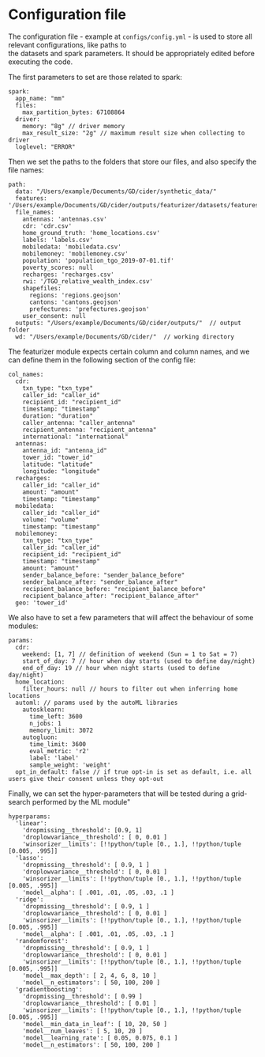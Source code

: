 # Configuration file

The configuration file - example at `configs/config.yml` - is used to store all relevant configurations, like paths to \
the datasets and spark parameters. It should be appropriately edited before executing the code. <br>

The first parameters to set are those related to spark:

```
spark: 
  app_name: "mm" 
  files:
    max_partition_bytes: 67108864
  driver:
    memory: "8g" // driver memory
    max_result_size: "2g" // maximum result size when collecting to driver
  loglevel: "ERROR"
```

Then we set the paths to the folders that store our files, and also specify the file names:

```
path:
  data: "/Users/example/Documents/GD/cider/synthetic_data/"
  features: '/Users/example/Documents/GD/cider/outputs/featurizer/datasets/features.csv'
  file_names:
    antennas: 'antennas.csv'
    cdr: 'cdr.csv'
    home_ground_truth: 'home_locations.csv'
    labels: 'labels.csv'
    mobiledata: 'mobiledata.csv'
    mobilemoney: 'mobilemoney.csv'
    population: 'population_tgo_2019-07-01.tif'
    poverty_scores: null
    recharges: 'recharges.csv'
    rwi: '/TGO_relative_wealth_index.csv'
    shapefiles:
      regions: 'regions.geojson'
      cantons: 'cantons.geojson'
      prefectures: 'prefectures.geojson'
    user_consent: null
  outputs: "/Users/example/Documents/GD/cider/outputs/"  // output folder
  wd: "/Users/example/Documents/GD/cider/"  // working directory
```

The featurizer module expects certain column and column names, and we can define them in the following section of the 
config file:

```
col_names:
  cdr:
    txn_type: "txn_type"
    caller_id: "caller_id"
    recipient_id: "recipient_id"
    timestamp: "timestamp"
    duration: "duration"
    caller_antenna: "caller_antenna"
    recipient_antenna: "recipient_antenna"
    international: "international"
  antennas:
    antenna_id: "antenna_id"
    tower_id: "tower_id"
    latitude: "latitude"
    longitude: "longitude"
  recharges:
    caller_id: "caller_id"
    amount: "amount"
    timestamp: "timestamp"
  mobiledata:
    caller_id: "caller_id"
    volume: "volume"
    timestamp: "timestamp"
  mobilemoney:
    txn_type: "txn_type"
    caller_id: "caller_id"
    recipient_id: "recipient_id"
    timestamp: "timestamp"
    amount: "amount"
    sender_balance_before: "sender_balance_before"
    sender_balance_after: "sender_balance_after"
    recipient_balance_before: "recipient_balance_before"
    recipient_balance_after: "recipient_balance_after"
  geo: 'tower_id'
```

We also have to set a few parameters that will affect the behaviour of some modules:

```
params:
  cdr:
    weekend: [1, 7] // definition of weekend (Sun = 1 to Sat = 7)
    start_of_day: 7 // hour when day starts (used to define day/night)
    end_of_day: 19 // hour when night starts (used to define day/night)
  home_location:
    filter_hours: null // hours to filter out when inferring home locations
  automl: // params used by the autoML libraries
    autosklearn:
      time_left: 3600
      n_jobs: 1
      memory_limit: 3072
    autogluon:
      time_limit: 3600
      eval_metric: 'r2'
      label: 'label'
      sample_weight: 'weight'
  opt_in_default: false // if true opt-in is set as default, i.e. all users give their consent unless they opt-out
```

Finally, we can set the hyper-parameters that will be tested during a grid-search performed by the ML module"

```
hyperparams:
  'linear':
    'dropmissing__threshold': [0.9, 1]
    'droplowvariance__threshold': [ 0, 0.01 ]
    'winsorizer__limits': [!!python/tuple [0., 1.], !!python/tuple [0.005, .995]]
  'lasso':
    'dropmissing__threshold': [ 0.9, 1 ]
    'droplowvariance__threshold': [ 0, 0.01 ]
    'winsorizer__limits': [!!python/tuple [0., 1.], !!python/tuple [0.005, .995]]
    'model__alpha': [ .001, .01, .05, .03, .1 ]
  'ridge':
    'dropmissing__threshold': [ 0.9, 1 ]
    'droplowvariance__threshold': [ 0, 0.01 ]
    'winsorizer__limits': [!!python/tuple [0., 1.], !!python/tuple [0.005, .995]]
    'model__alpha': [ .001, .01, .05, .03, .1 ]
  'randomforest':
    'dropmissing__threshold': [ 0.9, 1 ]
    'droplowvariance__threshold': [ 0, 0.01 ]
    'winsorizer__limits': [!!python/tuple [0., 1.], !!python/tuple [0.005, .995]]
    'model__max_depth': [ 2, 4, 6, 8, 10 ]
    'model__n_estimators': [ 50, 100, 200 ]
  'gradientboosting':
    'dropmissing__threshold': [ 0.99 ]
    'droplowvariance__threshold': [ 0.01 ]
    'winsorizer__limits': [!!python/tuple [0., 1.], !!python/tuple [0.005, .995]]
    'model__min_data_in_leaf': [ 10, 20, 50 ]
    'model__num_leaves': [ 5, 10, 20 ]
    'model__learning_rate': [ 0.05, 0.075, 0.1 ]
    'model__n_estimators': [ 50, 100, 200 ]
```